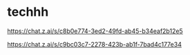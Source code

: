 # techhh


https://chat.z.ai/s/c8b0e774-3ed2-49fd-ab45-b34eaf2b12e5


https://chat.z.ai/s/c9bc03c7-2278-423b-ab1f-7bad4c177e34
